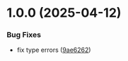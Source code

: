 # 1.0.0 (2025-04-12)


### Bug Fixes

* fix type errors ([9ae6262](https://github.com/erbilnas/gallop-arena/commit/9ae6262e7f3c5f032aed815494fd2ed4e007fe7d))

